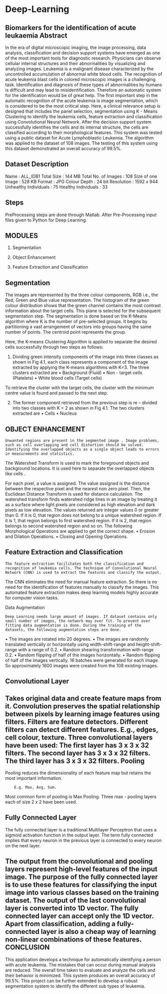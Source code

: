 # Deep-Learning
Biomarkers for the identification of acute leukaemia
Abstract
----------
 In the era of digital microscopic imaging, the image processing, data analysis, classification and decision support systems have emerged as one of the most important tools for diagnostic research. Physicians can observe cellular internal structures and their abnormalities by visualizing and analyzing images. Leukemia is a malignant disease characterized by the uncontrolled accumulation of abnormal white blood cells. The recognition of acute leukemia blast cells in colored microscopic images is a challenging task. Identification and diagnosis of these types of abnormalities by humans is difficult and may lead to misidentification. Therefore an automatic system for the identification would be of great help. The first important step in the automatic recognition of the acute leukemia is image segmentation, which is considered to be the most critical step. Here, a clinical relevance setup is designed that includes the panel selection, segmentation using K - Means Clustering to identify the leukemia cells, feature extraction and classification using Convolutional Neural Network. After the decision support system successfully identifies the cells and its internal structure, the cells are classified according to their morphological features. This system was tested using a public dataset for Acute Lymphoblastic Leukemia. The algorithm was applied to the dataset of 108 images. The testing of this system using this dataset demonstrated an overall accuracy of 99.5%.  
 
 Dataset Description
 -------------------------
Name                   :  ALL_IDB1
Total Size             :  144 MB
Total No. of Images    :  108
Size of one Image      :  528 KB 
Format                 :  JPG
Colour Depth           :  24 bit 
Resolution             :  1592 x 944
Unhealthy Individuals  :  75
Healthy Individuals    :  33


Steps
---------
   PreProcessing steps are done through Matlab.
   After Pre-Processing input files given to Python for Deep Learning.

MODULES
----------
  1. Segmentation

  2. Object Enhancement
	
  3. Feature Extraction and Classification
  
Segmentation
----------------------
  The images are represented by the three colour components, RGB i.e., the Red, Green and Blue value representation. The histogram of the green colour distribution shows that the green channel contains the most contrast information about the target cells. This plane is selected for the subsequent segmentation step. The segmentation is done based on the K-Means algorithm where K is the number of pre-selected groups. It begins by partitioning a vast arrangement of vectors into groups having the same number of points. The centroid point represents the group. 

Here, the K-means Clustering Algorithm is applied to separate the desired cells successfully through two steps as follows: 
1.	Dividing green intensity components of the image into three classes as shown in Fig 4.1, each class represents a component of the image extracted by applying the K-means algorithms with K=3.
The three clusters extracted are
•	Background (Fluid)
•	Non - target cells (Platelets)
•	White blood cells (Target cells)

To retrieve the cluster with the target cells, the cluster with the minimum centre value is found and passed to the next step.

2.	The former component retrieved from the previous step is re – divided into two classes with  K = 2 as shown in Fig 4.1.
The two clusters extracted are
•	Cells 
•	Nucleus

OBJECT ENHANCEMENT
-----------------------
	Unwanted regions are present in the segmented image . Image problems, such as cell overlapping and cell distortion should be solved. Identifying the overlapped objects as a single object leads to errors in measurements and statistics. 
The Watershed Transform is used to mark the foreground objects and background locations. It is used here to separate the overlapped objects like cells .

For each pixel, a value is assigned. The value assigned is the distance between the respective pixel and the nearest non zero pixel. Then, the Euclidean Distance Transform is used for distance calculation. The watershed transform finds watershed ridge lines in an image by treating it as a surface where light pixels are considered as high elevation and dark pixels as low elevation. The values returned are integer values 0 or greater than 0. If it is 0, that region does not belong to a unique watershed region. If it is 1, that region belongs to first watershed region. If it is 2, that region belongs to second watershed region and so on.
The following Morphological Operations are applied to get the correct shape.
•	Erosion and Dilation Operations.
•	Closing and Opening Operations.

Feature Extraction and Classification
----------------------------------------
    The feature extraction facilitates both the classification and recognition of leukemia cells. The technique of Convolutional Neural Network (CNN) is used to extract the features and classify the output. 

The CNN eliminates the need for manual feature extraction. So there is no need for the identification of features manually to classify the images. This automated feature extraction makes deep learning models highly accurate for computer vision tasks.  

Data Augmentation

	Deep Learning needs large amount of images. If dataset contains only small number of images, the network may over fit. To prevent over fitting data augmentation is done. During the training of the datasets, the following augmentation steps are done.
•	The images are rotated into 20 degrees.
•	The images are randomly translated vertically or horizontally using width-shift-range and height-shift-range with a range of 0.2.
•	Random shearing transformation with range 0.2.
•	Random flipping of half of the images horizontally.
•	Random flipping of half of the images vertically.
	16 batches were generated for each image. So approximately 1600 images were created from the 108 existing images.

Convolutional Layer
---------------------
 Takes original data and create feature maps from it.
 Convolution preserves the spatial relationship between pixels by learning image features using filters. 
 Filters are feature detectors.
 Different filters can detect different features.
   E.g., edges, cell colour, texture.
   Three convolutional layers have been used:
        The first layer has 3 x 3 x 32 filters.
        The second layer has 3 x 3 x 32 filters.
        The third layer has 3 x 3 x 32 filters.
Pooling
----------
  Pooling reduces the dimensionality of each feature map but retains the most important information. 

        E.g. Max, Avg, Sum.
   Most common form of pooling is Max Pooling.
   Three max - pooling layers each of size 2 x 2 have been used.
   
Fully Connected Layer
--------------------------
   The fully connected layer is a traditional Multilayer Perceptron that uses a sigmoid activation function in the output layer. The term fully connected implies that every neuron in the previous layer is connected to every neuron on the next layer.

The output from the convolutional and pooling layers represent high-level features of the input image. The purpose of the fully connected layer is to use these features for classifying the input image into various classes based on the training dataset. The output of the last convolutional layer is converted into 1D vector. The fully connected layer can accept only the 1D vector. 
Apart from classification, adding a fully-connected layer is also a cheap way of learning non-linear combinations of these features.      
 CONCLUSION
 -----------------
   This application develops a technique for automatically identifying a person with acute leukemia. The mistakes that can occur during manual analysis are reduced. The overall time taken to evaluate and analyze the cells and their behavior is minimized. This system produces an overall accuracy of 99.5%.
This project can be further extended to develop a robust segmentation system to identify the different sub types of leukemia.


